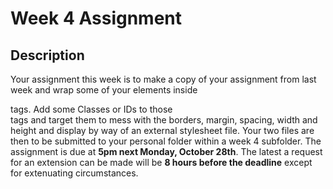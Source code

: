 # Week 4 Assignment

## Description

Your assignment this week is to make a copy of your assignment from last week and wrap some of your elements inside <div> tags. Add some Classes or IDs to those <div> tags and target them to mess with the borders, margin, spacing, width and height and display by way of an external stylesheet file. Your two files are then to be submitted to your personal folder within a week 4 subfolder. The assignment is due at **5pm next Monday, October 28th**. The latest a request for an extension can be made will be **8 hours before the deadline** except for extenuating circumstances.